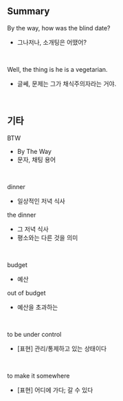 ## Summary

By the way, how was the blind date?
- 그나저나, 소개팅은 어땠어?

<br>

Well, the thing is he is a vegetarian.
- 글쎄, 문제는 그가 채식주의자라는 거야.

<br>

## 기타

BTW
- By The Way
- 문자, 채팅 용어

<br>

dinner
- 일상적인 저녁 식사

the dinner
- 그 저녁 식사
- 평소와는 다른 것을 의미

<br>

budget
- 예산

out of budget
- 예산을 초과하는

<br>

to be under control
- [표현] 관리/통제하고 있는 상태이다

<br>

to make it somewhere
- [표현] 어디에 가다; 갈 수 있다
